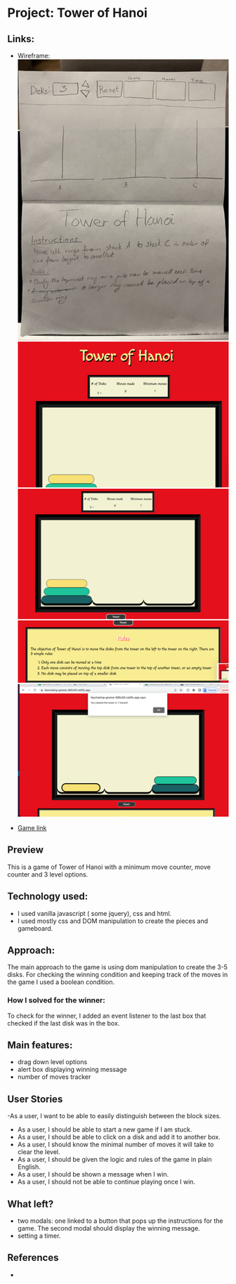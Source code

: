 

# Project: Tower of Hanoi


## Links:
- Wireframe:
![](wireframe.jpeg)
![](s1.png)
![](s2.png)
![](s3.png)
![](s4.png)

- [Game link](https://fascinating-gnome-585c05.netlify.app/)


## Preview

This is a game of Tower of Hanoi with a minimum move counter, move counter and 3 level options.

## Technology used:

- I used vanilla javascript ( some jquery), css and html. 
- I used mostly css and DOM manipulation to create the pieces and gameboard.


## Approach:
The main approach to the game is using dom manipulation to create the 3-5 disks.
For checking the winning condition and keeping track of the moves in the game I used a boolean condition. 
### How I solved for the winner:
To check for the winner, I added an event listener to the last box that checked if the last disk was in the box. 
## Main features:
- drag down level options
- alert box displaying winning message
- number of moves tracker

## User Stories
-As a user, I want to be able to easily distinguish between the block sizes.
- As a user, I should be able to start a new game if I am stuck.
- As a user, I should be able to click on a disk and add it to another box.
- As a user, I should know the minimal number of moves it will take to clear the level.
- As a user, I should be given the logic and rules of the game in plain English.
- As a user, I should be shown a message when I win.
- As a user, I should not be able to continue playing once I win.


## What left?
- two modals: one linked to a button that pops up the instructions for the game. The second modal should display the winning message.
- setting a timer.

## References
-



